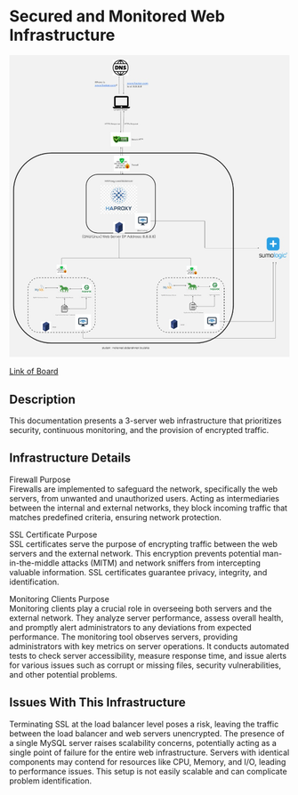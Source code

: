 # Secured and Monitored Web Infrastructure

![Figure of a secured and monitored infrastructure](2-secured_and_monitored_web_infrastructure.jpg)

[Link of Board](https://miro.com/app/board/uXjVNyckc8Q=/)

## Description

This documentation presents a 3-server web infrastructure that prioritizes security, continuous monitoring, and the provision of encrypted traffic.

## Infrastructure Details
Firewall Purpose<br/>Firewalls are implemented to safeguard the network, specifically the web servers, from unwanted and unauthorized users. Acting as intermediaries between the internal and external networks, they block incoming traffic that matches predefined criteria, ensuring network protection.

SSL Certificate Purpose<br/>SSL certificates serve the purpose of encrypting traffic between the web servers and the external network. This encryption prevents potential man-in-the-middle attacks (MITM) and network sniffers from intercepting valuable information. SSL certificates guarantee privacy, integrity, and identification.

Monitoring Clients Purpose<br/>Monitoring clients play a crucial role in overseeing both servers and the external network. They analyze server performance, assess overall health, and promptly alert administrators to any deviations from expected performance. The monitoring tool observes servers, providing administrators with key metrics on server operations. It conducts automated tests to check server accessibility, measure response time, and issue alerts for various issues such as corrupt or missing files, security vulnerabilities, and other potential problems.

## Issues With This Infrastructure
Terminating SSL at the load balancer level poses a risk, leaving the traffic between the load balancer and web servers unencrypted.
The presence of a single MySQL server raises scalability concerns, potentially acting as a single point of failure for the entire web infrastructure.
Servers with identical components may contend for resources like CPU, Memory, and I/O, leading to performance issues. This setup is not easily scalable and can complicate problem identification.